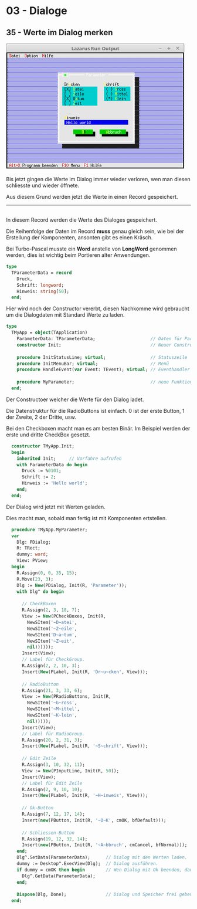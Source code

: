 # 03 - Dialoge
## 35 - Werte im Dialog merken

<img src="image.png" alt="Selfhtml"><br><br>
Bis jetzt gingen die Werte im Dialog immer wieder verloren, wen man diesen schliesste und wieder öffnete.

Aus diesem Grund werden jetzt die Werte in einen Record gespeichert.

<hr><br>
  In diesem Record werden die Werte des Dialoges gespeichert.

  Die Reihenfolge der Daten im Record <b>muss</b> genau gleich sein, wie bei der Erstellung der Komponenten, ansonten gibt es einen Kräsch.

  Bei Turbo-Pascal musste ein <b>Word</b> anstelle von <b>LongWord</b> genommen werden, dies ist wichtig beim Portieren alter Anwendungen.


```pascal
type
  TParameterData = record
    Druck,
    Schrift: longword;
    Hinweis: string[50];
  end;
```

Hier wird noch der Constructor vererbt, diesen Nachkomme wird gebraucht um die Dialogdaten mit Standard Werte zu laden.


```pascal
type
  TMyApp = object(TApplication)
    ParameterData: TParameterData;                     // Daten für Parameter-Dialog
    constructor Init;                                  // Neuer Constructor

    procedure InitStatusLine; virtual;                 // Statuszeile
    procedure InitMenuBar; virtual;                    // Menü
    procedure HandleEvent(var Event: TEvent); virtual; // Eventhandler

    procedure MyParameter;                             // neue Funktion für einen Dialog.
  end;
```

Der Constructoer welcher die Werte für den Dialog ladet.

Die Datenstruktur für die RadioButtons ist einfach. 0 ist der erste Button, 1 der Zweite, 2 der Dritte, usw.

Bei den Checkboxen macht man es am besten Binär. Im Beispiel werden der erste und dritte CheckBox gesetzt.


```pascal
  constructor TMyApp.Init;
  begin
    inherited Init;     // Vorfahre aufrufen
    with ParameterData do begin
      Druck := %0101;
      Schrift := 2;
      Hinweis := 'Hello world';
    end;
  end;
```

Der Dialog wird jetzt mit Werten geladen.

Dies macht man, sobald man fertig ist mit Komponenten ertstellen.


```pascal
  procedure TMyApp.MyParameter;
  var
    Dlg: PDialog;
    R: TRect;
    dummy: word;
    View: PView;
  begin
    R.Assign(0, 0, 35, 15);
    R.Move(23, 3);
    Dlg := New(PDialog, Init(R, 'Parameter'));
    with Dlg^ do begin

      // CheckBoxen
      R.Assign(2, 3, 18, 7);
      View := New(PCheckBoxes, Init(R,
        NewSItem('~D~atei',
        NewSItem('~Z~eile',
        NewSItem('D~a~tum',
        NewSItem('~Z~eit',
        nil))))));
      Insert(View);
      // Label für CheckGroup.
      R.Assign(2, 2, 10, 3);
      Insert(New(PLabel, Init(R, 'Dr~u~cken', View)));

      // RadioButton
      R.Assign(21, 3, 33, 6);
      View := New(PRadioButtons, Init(R,
        NewSItem('~G~ross',
        NewSItem('~M~ittel',
        NewSItem('~K~lein',
        nil)))));
      Insert(View);
      // Label für RadioGroup.
      R.Assign(20, 2, 31, 3);
      Insert(New(PLabel, Init(R, '~S~chrift', View)));

      // Edit Zeile
      R.Assign(3, 10, 32, 11);
      View := New(PInputLine, Init(R, 50));
      Insert(View);
      // Label für Edit Zeile
      R.Assign(2, 9, 10, 10);
      Insert(New(PLabel, Init(R, '~H~inweis', View)));

      // Ok-Button
      R.Assign(7, 12, 17, 14);
      Insert(new(PButton, Init(R, '~O~K', cmOK, bfDefault)));

      // Schliessen-Button
      R.Assign(19, 12, 32, 14);
      Insert(new(PButton, Init(R, '~A~bbruch', cmCancel, bfNormal)));
    end;
    Dlg^.SetData(ParameterData);      // Dialog mit den Werten laden.
    dummy := Desktop^.ExecView(Dlg);  // Dialog ausführen.
    if dummy = cmOK then begin        // Wen Dialog mit Ok beenden, dann Daten vom Dialog in Record laden.
      Dlg^.GetData(ParameterData);
    end;

    Dispose(Dlg, Done);               // Dialog und Speicher frei geben.
  end;
```


